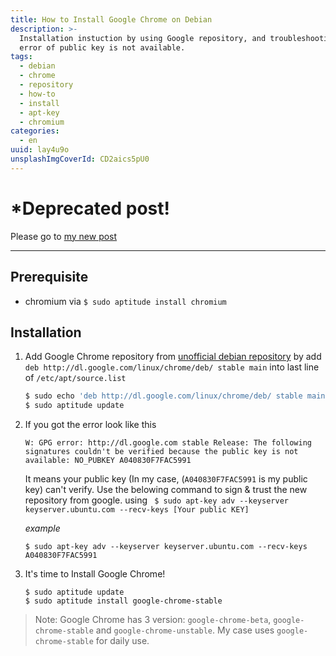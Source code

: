 ```yaml
---
title: How to Install Google Chrome on Debian
description: >-
  Installation instuction by using Google repository, and troubleshooting a
  error of public key is not available.
tags:
  - debian
  - chrome
  - repository
  - how-to
  - install
  - apt-key
  - chromium
categories:
  - en
uuid: lay4u9o
unsplashImgCoverId: CD2aics5pU0
---
```


# *Deprecated post!
Please go to [my new post](/a-very-short-ubuntu-debian-packages-installation-sheet-0967oym/)

<hr>

## Prerequisite
- chromium via `$ sudo aptitude install chromium`

## Installation
1. Add Google Chrome repository from [unofficial debian repository](https://wiki.debian.org/UnofficialRepositories) by add `deb http://dl.google.com/linux/chrome/deb/ stable main` into last line of `/etc/apt/source.list`

    ```bash
    $ sudo echo 'deb http://dl.google.com/linux/chrome/deb/ stable main' >> /etc/apt/source.list
    $ sudo aptitude update
    ```

2. If you got the error look like this

    ```
    W: GPG error: http://dl.google.com stable Release: The following signatures couldn't be verified because the public key is not available: NO_PUBKEY A040830F7FAC5991
    ```
    It means your public key (In my case, (`A040830F7FAC5991` is my public key) can't verify. Use the belowing command to sign & trust the new repository from google. using ` $ sudo apt-key adv --keyserver keyserver.ubuntu.com --recv-keys [Your public KEY]`

    *example*

    ```
    $ sudo apt-key adv --keyserver keyserver.ubuntu.com --recv-keys A040830F7FAC5991
    ```

3. It's time to Install Google Chrome!

    ```
    $ sudo aptitude update
    $ sudo aptitude install google-chrome-stable
    ```

> Note: Google Chrome has 3 version: `google-chrome-beta`, `google-chrome-stable` and `google-chrome-unstable`. My case uses `google-chrome-stable` for daily use.

